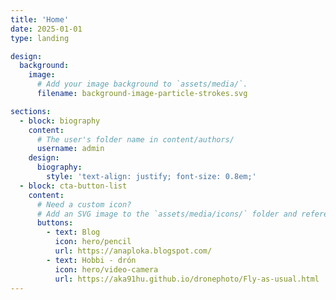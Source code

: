 ```yaml
---
title: 'Home'
date: 2025-01-01
type: landing

design:
  background:
    image:
      # Add your image background to `assets/media/`.
      filename: background-image-particle-strokes.svg

sections:
  - block: biography
    content:
      # The user's folder name in content/authors/
      username: admin
    design:
      biography:
        style: 'text-align: justify; font-size: 0.8em;'
  - block: cta-button-list
    content:
      # Need a custom icon?
      # Add an SVG image to the `assets/media/icons/` folder and reference it in the `icon` field below
      buttons:
        - text: Blog
          icon: hero/pencil
          url: https://anaploka.blogspot.com/
        - text: Hobbi - drón
          icon: hero/video-camera
          url: https://aka91hu.github.io/dronephoto/Fly-as-usual.html
---
```

